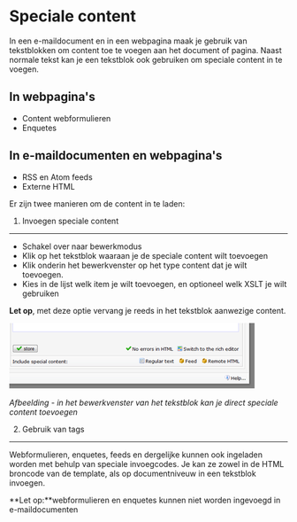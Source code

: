 # Speciale content

In een e-maildocument en in een webpagina maak je gebruik van
tekstblokken om content toe te voegen aan het document of pagina. Naast
normale tekst kan je een tekstblok ook gebruiken om speciale content in
te voegen.

In webpagina's
--------------

-   Content webformulieren
-   Enquetes

In e-maildocumenten en webpagina's
----------------------------------

-   RSS en Atom feeds
-   Externe HTML

Er zijn twee manieren om de content in te laden:

1. Invoegen speciale content
----------------------------

-   Schakel over naar bewerkmodus
-   Klik op het tekstblok waaraan je de speciale content wilt toevoegen
-   Klik onderin het bewerkvenster op het type content dat je wilt
    toevoegen.
-   Kies in de lijst welk item je wilt toevoegen, en optioneel welk XSLT
    je wilt gebruiken

**Let op**, met deze optie vervang je reeds in het tekstblok aanwezige
content.

![Include special content](../images/includespecialcontent.png)

*Afbeelding - in het bewerkvenster van het tekstblok kan je direct
speciale content toevoegen*

2. Gebruik van tags
-------------------

Webformulieren, enquetes, feeds en dergelijke kunnen ook ingeladen
worden met behulp van speciale invoegcodes. Je kan ze zowel in de HTML
broncode van de template, als op documentniveuw in een tekstblok
invoegen.

**Let op:**webformulieren en enquetes kunnen niet worden ingevoegd in
e-maildocumenten
